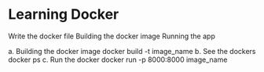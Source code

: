 # Learning Docker

Write the docker file
Building the docker image
Running the app

a. Building the docker image
    docker build -t image_name
b. See the dockers
    docker ps
c. Run the docker
    docker run -p 8000:8000 image_name